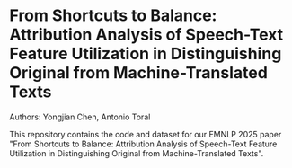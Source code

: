 # From Shortcuts to Balance: Attribution Analysis of Speech-Text Feature Utilization in Distinguishing Original from Machine-Translated Texts
Authors: Yongjian Chen, Antonio Toral

This repository contains the code and dataset for our EMNLP 2025 paper "From Shortcuts to Balance: Attribution Analysis of Speech-Text Feature Utilization in Distinguishing Original from Machine-Translated Texts".
